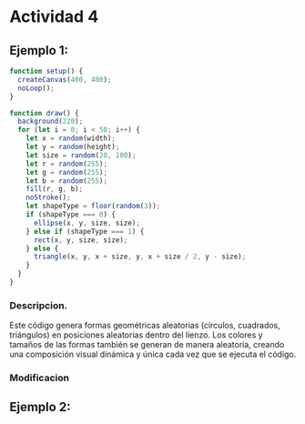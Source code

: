 # Actividad 4
## Ejemplo 1:
``` js
function setup() {
  createCanvas(400, 400);
  noLoop();
}

function draw() {
  background(220);
  for (let i = 0; i < 50; i++) {
    let x = random(width);
    let y = random(height);
    let size = random(20, 100);
    let r = random(255);
    let g = random(255);
    let b = random(255);
    fill(r, g, b);
    noStroke();
    let shapeType = floor(random(3));
    if (shapeType === 0) {
      ellipse(x, y, size, size);
    } else if (shapeType === 1) {
      rect(x, y, size, size);
    } else {
      triangle(x, y, x + size, y, x + size / 2, y - size);
    }
  }
}
```
### Descripcion.
Este código genera formas geométricas aleatorias (círculos, cuadrados, triángulos) en posiciones aleatorias dentro del lienzo. Los colores y tamaños de las formas también se generan de manera aleatoria, creando una composición visual dinámica y única cada vez que se ejecuta el código.
### Modificacion
## Ejemplo 2:
